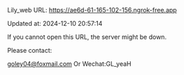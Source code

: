 Lily_web URL: https://ae6d-61-165-102-156.ngrok-free.app

Updated at: 2024-12-10 20:57:14

If you cannot open this URL, the server might be down.

Please contact: 

goley04@foxmail.com Or Wechat:GL_yeaH